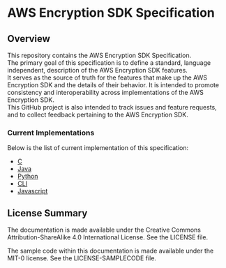 # AWS Encryption SDK Specification

## Overview

This repository contains the AWS Encryption SDK Specification.  
The primary goal of this specification is to define a standard,
language independent, description of the AWS Encryption SDK features.  
It serves as the source of truth for the features that make up the AWS Encryption SDK
and the details of their behavior.
It is intended to promote consistency and interoperability
across implementations of the AWS Encryption SDK.  
This GitHub project is also intended to track issues and feature requests,
and to collect feedback pertaining to the AWS Encryption SDK.

### Current Implementations

Below is the list of current implementation of this specification:

- [C](https://github.com/aws/aws-encryption-sdk-c)
- [Java](https://github.com/aws/aws-encryption-sdk-java)
- [Python](https://github.com/aws/aws-encryption-sdk-python)
- [CLI](https://github.com/aws/aws-encryption-sdk-cli)
- [Javascript](https://github.com/awslabs/aws-encryption-sdk-javascript)

## License Summary

The documentation is made available under the Creative Commons Attribution-ShareAlike 4.0 International License. See the LICENSE file.

The sample code within this documentation is made available under the MIT-0 license. See the LICENSE-SAMPLECODE file.
